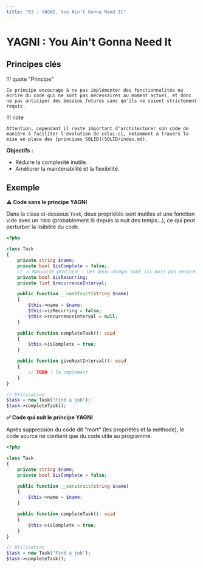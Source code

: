 ```yaml
---
title: "03 - YAGNI, You Ain't Gonna Need It"
---
```


# YAGNI : You Ain't Gonna Need It

## Principes clés

!!! quote "Principe"

    Ce principe encourage à ne pas implémenter des fonctionnalités ou écrire du code qui ne sont pas nécessaires au moment actuel, et donc ne pas anticiper des besoins futures sans qu'ils ne soient strictement requis.

!!! note

    Attention, cependant il reste important d'architecturer son code de manière à faciliter l'évolution de celui-ci, notamment à travers la mise en place des [principes SOLID](SOLID/index.md).

**Objectifs :**

- Réduire la complexité inutile.
- Améliorer la maintenabilité et la flexibilité.

## Exemple

**⚠️ Code sans le principe YAGNI**

Dans la class ci-dessous `Task`, deux propriétés sont inutiles et une fonction vide avec un `TODO` (probablement là depuis la nuit des temps...), ce qui peut perturber la lisibilité du code.

```php
<?php

class Task
{
    private string $name;
    private bool $isComplete = false;
    // ⚠️ Mauvaise pratique : Ces deux champs sont ici mais pas encore nécéssaire, donc inutiles pour le moment
    private bool $isRecurring;
    private ?int $recurrenceInterval;

    public function __construct(string $name)
    {
        $this->name = $name;
        $this->isRecurring = false;
        $this->recurrenceInterval = null;
    }

    public function completeTask(): void
    {
        $this->isComplete = true;
    }

    public function giveNextInterval(): void
    {
        // TODO : To implement
    }
}

// Utilisation
$task = new Task("Find a job");
$task->completeTask();
```

**✅ Code qui suit le principe YAGNI**

Après suppression du code dit "mort" (les propriétés et la méthode), le code source ne contient que du code utile au programme.

```php
<?php

class Task
{
    private string $name;
    private bool $isComplete = false;

    public function __construct(string $name)
    {
        $this->name = $name;
    }

    public function completeTask(): void
    {
        $this->isComplete = true;
    }
}

// Utilisation
$task = new Task("Find a job");
$task->completeTask();
```
